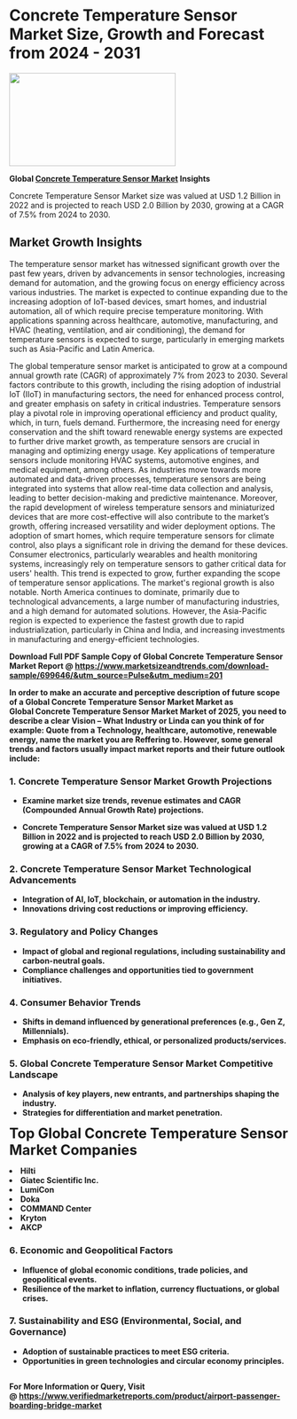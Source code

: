 <H1>Concrete Temperature Sensor Market Size, Growth and Forecast from 2024 - 2031</H1><img class="aligncenter size-medium wp-image-584254" src="https://thirdeyenews.in/wp-content/uploads/2024/09/Global-Market-Research-300x168.jpeg" alt="" width="300" height="168" /><p><strong>Global&nbsp;<a href="https://www.marketsizeandtrends.com/download-sample/699646/&amp;utm_source=Pulse&amp;utm_medium=201">Concrete Temperature Sensor Market</a> Insights</strong></p><p>Concrete Temperature Sensor Market size was valued at USD 1.2 Billion in 2022 and is projected to reach USD 2.0 Billion by 2030, growing at a CAGR of 7.5% from 2024 to 2030.</p><p><h2>Market Growth Insights</h2> <p>The temperature sensor market has witnessed significant growth over the past few years, driven by advancements in sensor technologies, increasing demand for automation, and the growing focus on energy efficiency across various industries. The market is expected to continue expanding due to the increasing adoption of IoT-based devices, smart homes, and industrial automation, all of which require precise temperature monitoring. With applications spanning across healthcare, automotive, manufacturing, and HVAC (heating, ventilation, and air conditioning), the demand for temperature sensors is expected to surge, particularly in emerging markets such as Asia-Pacific and Latin America.</p> <p><strong></strong></p> <p>The global temperature sensor market is anticipated to grow at a compound annual growth rate (CAGR) of approximately 7% from 2023 to 2030. Several factors contribute to this growth, including the rising adoption of industrial IoT (IIoT) in manufacturing sectors, the need for enhanced process control, and greater emphasis on safety in critical industries. Temperature sensors play a pivotal role in improving operational efficiency and product quality, which, in turn, fuels demand. Furthermore, the increasing need for energy conservation and the shift toward renewable energy systems are expected to further drive market growth, as temperature sensors are crucial in managing and optimizing energy usage. Key applications of temperature sensors include monitoring HVAC systems, automotive engines, and medical equipment, among others. As industries move towards more automated and data-driven processes, temperature sensors are being integrated into systems that allow real-time data collection and analysis, leading to better decision-making and predictive maintenance. Moreover, the rapid development of wireless temperature sensors and miniaturized devices that are more cost-effective will also contribute to the market’s growth, offering increased versatility and wider deployment options. The adoption of smart homes, which require temperature sensors for climate control, also plays a significant role in driving the demand for these devices. Consumer electronics, particularly wearables and health monitoring systems, increasingly rely on temperature sensors to gather critical data for users' health. This trend is expected to grow, further expanding the scope of temperature sensor applications. The market's regional growth is also notable. North America continues to dominate, primarily due to technological advancements, a large number of manufacturing industries, and a high demand for automated solutions. However, the Asia-Pacific region is expected to experience the fastest growth due to rapid industrialization, particularly in China and India, and increasing investments in manufacturing and energy-efficient technologies. <p><strong></p><p><span class=""><strong>Download Full PDF Sample Copy of Global Concrete Temperature Sensor Market Report</strong> @ <a href="https://www.marketsizeandtrends.com/download-sample/699646/&amp;utm_source=Pulse&amp;utm_medium=201" target="_blank">https://www.marketsizeandtrends.com/download-sample/699646/&amp;utm_source=Pulse&amp;utm_medium=201</a></span></p><p>In order to make an accurate and perceptive description of future scope of a Global&nbsp;Concrete Temperature Sensor Market Market as Global&nbsp;Concrete Temperature Sensor Market Market of 2025, you need to describe a clear Vision &ndash; What Industry or Linda can you think of for example: Quote from a Technology, healthcare, automotive, renewable energy, name the market you are Reffering to. However, some general trends and factors usually impact market reports and their future outlook include:</p><h3>1.&nbsp;<strong>Concrete Temperature Sensor Market Growth Projections</strong></h3><ul><li>Examine market size trends, revenue estimates and CAGR (Compounded Annual Growth Rate) projections.</li><li><p>Concrete Temperature Sensor Market size was valued at USD 1.2 Billion in 2022 and is projected to reach USD 2.0 Billion by 2030, growing at a CAGR of 7.5% from 2024 to 2030.</p></li></ul><h3>2.&nbsp;<strong>Concrete Temperature Sensor Market Technological Advancements</strong></h3><ul><li>Integration of AI, IoT, blockchain, or automation in the industry.</li><li>Innovations driving cost reductions or improving efficiency.</li></ul><h3>3.&nbsp;<strong>Regulatory and Policy Changes</strong></h3><ul><li>Impact of global and regional regulations, including sustainability and carbon-neutral goals.</li><li>Compliance challenges and opportunities tied to government initiatives.</li></ul><h3>4.&nbsp;<strong>Consumer Behavior Trends</strong></h3><ul><li>Shifts in demand influenced by generational preferences (e.g., Gen Z, Millennials).</li><li>Emphasis on eco-friendly, ethical, or personalized products/services.</li></ul><h3>5.&nbsp;<strong>Global Concrete Temperature Sensor Market Competitive Landscape</strong></h3><ul><li>Analysis of key players, new entrants, and partnerships shaping the industry.</li><li>Strategies for differentiation and market penetration.</li></ul><p data-pm-slice="1 1 []"><span style="color: inherit; font-family: inherit; font-size: 25px;">Top Global Concrete Temperature Sensor Market Companies</span></p><div class="" data-test-id=""><p><li>Hilti</li><li> Giatec Scientific Inc.</li><li> LumiCon</li><li> Doka</li><li> COMMAND Center</li><li> Kryton</li><li> AKCP</li></p></div><h3>6.&nbsp;<strong>Economic and Geopolitical Factors</strong></h3><ul><li>Influence of global economic conditions, trade policies, and geopolitical events.</li><li>Resilience of the market to inflation, currency fluctuations, or global crises.</li></ul><h3>7.&nbsp;<strong>Sustainability and ESG (Environmental, Social, and Governance)</strong></h3><ul><li>Adoption of sustainable practices to meet ESG criteria.</li><li>Opportunities in green technologies and circular economy principles.</li></ul><h2><strong style="font-size: 14px;">For More Information or Query, Visit @&nbsp;</strong><a style="background-color: #ffffff; font-size: 14px;" href="https://www.marketsizeandtrends.com/report/concrete-temperature-sensor-market/" target="_blank">https://www.verifiedmarketreports.com/product/airport-passenger-boarding-bridge-market</a></h2>

